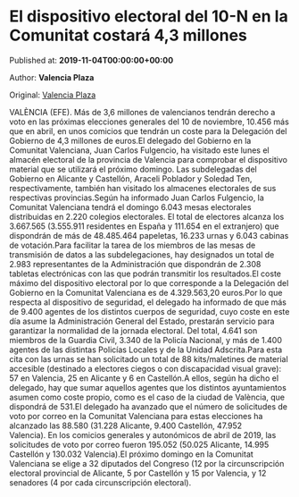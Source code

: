 
# El dispositivo electoral del 10-N en la Comunitat costará 4,3 millones

Published at: **2019-11-04T00:00:00+00:00**

Author: **Valencia Plaza**

Original: [Valencia Plaza](https://valenciaplaza.com/el-dispositivo-electoral-del-10-n-en-la-comunitat-costara-4-3-millones)

VALÈNCIA (EFE). Más de 3,6 millones de valencianos tendrán derecho a voto en las próximas elecciones generales del 10 de noviembre, 10.456 más que en abril, en unos comicios que tendrán un coste para la Delegación del Gobierno de 4,3 millones de euros.El delegado del Gobierno en la Comunitat Valenciana, Juan Carlos Fulgencio, ha visitado este lunes el almacén electoral de la provincia de Valencia para comprobar el dispositivo material que se utilizará el próximo domingo. Las subdelegadas del Gobierno en Alicante y Castellón, Araceli Poblador y Soledad Ten, respectivamente, también han visitado los almacenes electorales de sus respectivas provincias.Según ha informado Juan Carlos Fulgencio, la Comunitat Valenciana tendrá el domingo 6.043 mesas electorales distribuidas en 2.220 colegios electorales. El total de electores alcanza los 3.667.565 (3.555.911 residentes en España y 111.654 en el extranjero) que dispondrán de más de 48.485.464 papeletas, 16.233 urnas y 6.043 cabinas de votación.Para facilitar la tarea de los miembros de las mesas de transmisión de datos a las subdelegaciones, hay designados un total de 2.983 representantes de la Administración que dispondrán de 2.308 tabletas electrónicas con las que podrán transmitir los resultados.El coste máximo del dispositivo electoral por lo que corresponde a la Delegación del Gobierno en la Comunitat Valenciana es de 4.329.563,20 euros.Por lo que respecta al dispositivo de seguridad, el delegado ha informado de que más de 9.400 agentes de los distintos cuerpos de seguridad, cuyo coste en este día asume la Administración General del Estado, prestarán servicio para garantizar la normalidad de la jornada electoral. Del total, 4.641 son miembros de la Guardia Civil, 3.340 de la Policía Nacional, y más de 1.400 agentes de las distintas Policías Locales y de la Unidad Adscrita.Para esta cita con las urnas se han solicitado un total de 88 kits/maletines de material accesible (destinado a electores ciegos o con discapacidad visual grave): 57 en Valencia, 25 en Alicante y 6 en Castellón.A ellos, según ha dicho el delegado, hay que sumar aquellos agentes que los distintos ayuntamientos asumen como coste propio, como es el caso de la ciudad de València, que dispondrá de 531.El delegado ha avanzado que el número de solicitudes de voto por correo en la Comunitat Valenciana para estas elecciones ha alcanzado las 88.580 (31.228 Alicante, 9.400 Castellón, 47.952 Valencia). En los comicios generales y autonómicos de abril de 2019, las solicitudes de voto por correo fueron 195.052 (50.025 Alicante, 14.995 Castellón y 130.032 Valencia).El próximo domingo en la Comunitat Valenciana se elige a 32 diputados del Congreso (12 por la circunscripción electoral provincial de Alicante, 5 por Castellón y 15 por Valencia, y 12 senadores (4 por cada circunscripción electoral). 

